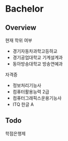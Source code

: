 # Bachelor

## Overview
현재 학위 여부
- 경기자동차과학고등하교
- 경기공업대학교 기계설계과
- 동아방송대학교 방송연예과

자격증
- 정보처리기능사
- 컴퓨터활용능력 2급
- 컴퓨터그래픽스운용기능사
- ITQ 한글 A

## Todo
학점은행제
